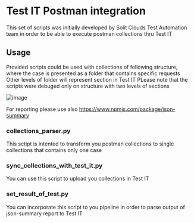# Test IT Postman integration
This set of scripts was initially developed by Solit Clouds Test Automation team in order to be able to execute postman collections thru Test IT

## Usage

Provided scripts could be used with collections of following structure, where the case is presented as a folder that contains specific requests 
Other levels of folder will represent section in Test IT
PLease note that the scripts were debuged only on structure with two levels of sections

![image](https://user-images.githubusercontent.com/89986347/145394023-bc5734a6-004d-4a82-adfe-96c243d97aab.png)


For reporting please use also https://www.npmjs.com/package/json-summary 

### collections_parser.py
This sctipt is intented to transform you postman collections to single collections that contains only one case

### sync_collections_with_test_it.py
You can use this script to upload you collections in Test IT

### set_result_of_test.py
You can incorporate this script to you pipeline in order to parse output of json-summary report to Test IT
